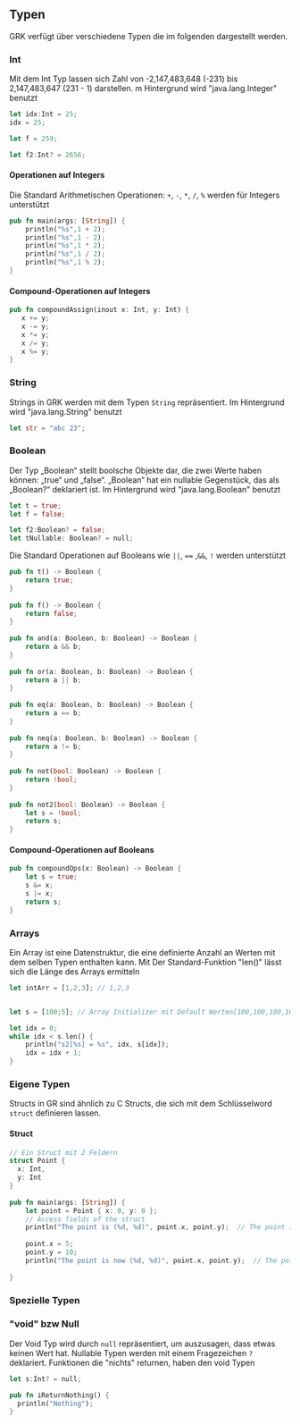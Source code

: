 ## Typen

GRK verfügt über verschiedene Typen die im folgenden dargestellt werden.

### Int
Mit dem Int Typ lassen sich Zahl von -2,147,483,648 (-231) bis  2,147,483,647 (231 - 1) darstellen. m Hintergrund wird "java.lang.Integer" benutzt

```rust
let idx:Int = 25;
idx = 25;

let f = 259;

let f2:Int? = 2656;
```
#### Operationen auf Integers
Die Standard Arithmetischen Operationen: `+`, `-`, `*`, `/`, `%` werden für Integers unterstützt

```rust
pub fn main(args: [String]) {  
    println("%s",1 + 2);  
    println("%s",1 - 2);  
    println("%s",1 * 2);  
    println("%s",1 / 2);  
    println("%s",1 % 2);  
}
```

#### Compound-Operationen auf Integers
```rust
pub fn compoundAssign(inout x: Int, y: Int) {  
   x += y;  
   x -= y;  
   x *= y;  
   x /= y;  
   x %= y;  
}
```

### String
Strings in GRK werden mit dem Typen `String` repräsentiert. Im Hintergrund wird "java.lang.String" benutzt

```rust
let str = "abc 23";
```

### Boolean
Der Typ „Boolean“ stellt boolsche Objekte dar, die zwei Werte haben können: „true“ und „false“. „Boolean“ hat ein nullable Gegenstück, das als „Boolean?“ deklariert ist. Im Hintergrund wird "java.lang.Boolean" benutzt

```rust
let t = true;
let f = false;

let f2:Boolean? = false;
let tNullable: Boolean? = null;
```

Die Standard Operationen auf Booleans wie `||`, `==` ,`&&`, `!` werden unterstützt

```rust
pub fn t() -> Boolean {  
    return true;  
}  
  
pub fn f() -> Boolean {  
    return false;  
}  
  
pub fn and(a: Boolean, b: Boolean) -> Boolean {  
    return a && b;  
}  
  
pub fn or(a: Boolean, b: Boolean) -> Boolean {  
    return a || b;  
}  
  
pub fn eq(a: Boolean, b: Boolean) -> Boolean {  
    return a == b;  
}  
  
pub fn neq(a: Boolean, b: Boolean) -> Boolean {  
    return a != b;  
}  
  
pub fn not(bool: Boolean) -> Boolean {  
    return !bool;  
}  
  
pub fn not2(bool: Boolean) -> Boolean {  
    let s = !bool;  
    return s;  
}
```

#### Compound-Operationen auf Booleans
```rust
pub fn compoundOps(x: Boolean) -> Boolean {  
    let s = true;  
    s &= x;
    s |= x;   
    return s;  
}  
```


### Arrays
Ein Array ist eine Datenstruktur, die eine definierte Anzahl an Werten mit dem selben Typen enthalten kann. 
Mit Der Standard-Funktion "len()" lässt sich die Länge des Arrays ermitteln
```rust
let intArr = [1,2,3]; // 1,2,3


let s = [100;5]; // Array Initializer mit Default Werten[100,100,100,100]

let idx = 0;  
while idx < s.len() {  
    println("s2[%s] = %s", idx, s[idx]);  
    idx = idx + 1;  
}
```


### Eigene Typen
Structs in GR sind ähnlich zu C Structs, die sich mit dem Schlüsselword `struct` definieren lassen.
#### Struct

```rust
// Ein Struct mit 2 Feldern
struct Point {  
  x: Int,  
  y: Int  
}  
  
pub fn main(args: [String]) {  
    let point = Point { x: 0, y: 0 };  
    // Access fields of the struct  
    println("The point is (%d, %d)", point.x, point.y);  // The point is (0, 0)
  
    point.x = 5;  
    point.y = 10;  
    println("The point is now (%d, %d)", point.x, point.y);  // The point is now (5, 10)
 
}

```



### Spezielle Typen
### "void" bzw Null
Der Void Typ wird durch `null` repräsentiert, um auszusagen, dass etwas keinen Wert hat. Nullable Typen werden mit einem Fragezeichen `?`  deklariert. Funktionen die "nichts" returnen, haben den void Typen

```rust
let s:Int? = null;
```

```rust
pub fn iReturnNothing() {
  println("Nothing");
}
```